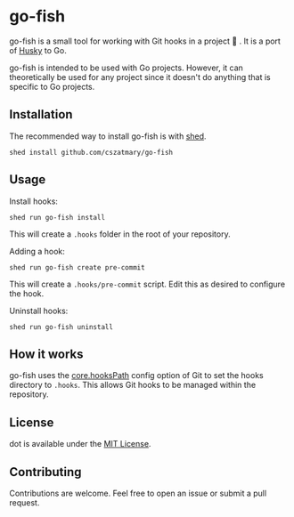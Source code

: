 # go-fish

go-fish is a small tool for working with Git hooks in a project 🎣 . It is a port of [Husky](https://github.com/typicode/husky) to Go.

go-fish is intended to be used with Go projects. However, it can theoretically be used for any project since it doesn't do anything that is specific to Go projects.

## Installation

The recommended way to install go-fish is with [shed](https://github.com/getshiphub/shed).

```
shed install github.com/cszatmary/go-fish
```

## Usage

Install hooks:

```
shed run go-fish install
```

This will create a `.hooks` folder in the root of your repository.

Adding a hook:

```
shed run go-fish create pre-commit
```

This will create a `.hooks/pre-commit` script. Edit this as desired to configure the hook.

Uninstall hooks:

```
shed run go-fish uninstall
```

## How it works

go-fish uses the [core.hooksPath](https://git-scm.com/docs/git-config#Documentation/git-config.txt-corehooksPath) config option of Git to set the hooks directory to `.hooks`.
This allows Git hooks to be managed within the repository.

## License

dot is available under the [MIT License](LICENSE).

## Contributing

Contributions are welcome. Feel free to open an issue or submit a pull request.
